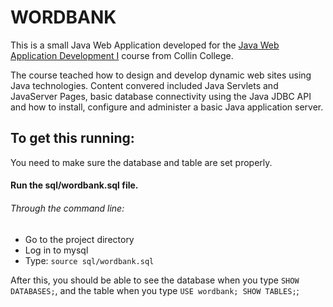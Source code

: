 # WORDBANK
This is a small Java Web Application developed for the [Java Web Application Development I](http://www.collin.edu/ce/courses/java_web_app_i_ii.html) course from Collin College.

The course teached how to design and develop dynamic web sites using Java technologies. Content convered included Java Servlets and JavaServer Pages, basic database connectivity using the Java JDBC API and how to install, configure and administer a basic Java application server.

## To get this running:
You need to make sure the database and table are set properly.
#### Run the sql/wordbank.sql file.
###### Through the command line:
- Go to the project directory
- Log in to mysql
- Type: `source sql/wordbank.sql` 

After this, you should be able to see the database when you type `SHOW DATABASES;`, and the table when you type `USE wordbank; SHOW TABLES;`;
